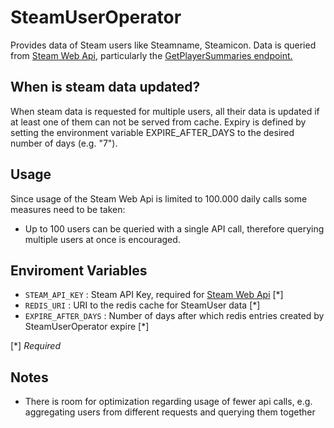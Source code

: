 # SteamUserOperator
Provides data of Steam users like Steamname, Steamicon. Data is queried from [Steam Web Api](https://developer.valvesoftware.com/wiki/Steam_Web_API), particularly the [GetPlayerSummaries endpoint.](https://developer.valvesoftware.com/wiki/Steam_Web_API#GetPlayerSummaries_.28v0002.29)

## When is steam data updated?
When steam data is requested for multiple users, all their data is updated if at least one of them can not be served from cache.
Expiry is defined by setting the environment variable EXPIRE_AFTER_DAYS to the desired number of days (e.g. "7").

## Usage
Since usage of the Steam Web Api is limited to 100.000 daily calls some measures need to be taken:
- Up to 100 users can be queried with a single API call, therefore querying multiple users at once is encouraged.

## Enviroment Variables
- `STEAM_API_KEY` : 
Steam API Key, required for [Steam Web Api](https://developer.valvesoftware.com/wiki/Steam_Web_API) [*]
- `REDIS_URI` : URI to the redis cache for SteamUser data [*]
- `EXPIRE_AFTER_DAYS` : Number of days after which redis entries created by SteamUserOperator expire [*]

[*] *Required*

## Notes
- There is room for optimization regarding usage of fewer api calls, e.g. aggregating users from different requests and querying them together